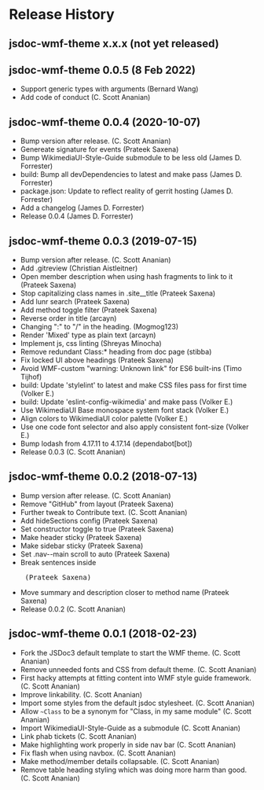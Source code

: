 # Release History

## jsdoc-wmf-theme x.x.x (not yet released)

## jsdoc-wmf-theme 0.0.5 (8 Feb 2022)
* Support generic types with arguments (Bernard Wang)
* Add code of conduct (C. Scott Ananian)

## jsdoc-wmf-theme 0.0.4 (2020-10-07)
* Bump version after release. (C. Scott Ananian)
* Genereate signature for events (Prateek Saxena)
* Bump WikimediaUI-Style-Guide submodule to be less old (James D. Forrester)
* build: Bump all devDependencies to latest and make pass (James D. Forrester)
* package.json: Update to reflect reality of gerrit hosting (James D. Forrester)
* Add a changelog (James D. Forrester)
* Release 0.0.4 (James D. Forrester)

## jsdoc-wmf-theme 0.0.3 (2019-07-15)
* Bump version after release. (C. Scott Ananian)
* Add .gitreview (Christian Aistleitner)
* Open member description when using hash fragments to link to it (Prateek Saxena)
* Stop capitalizing class names in .site__title (Prateek Saxena)
* Add lunr search (Prateek Saxena)
* Add method toggle filter (Prateek Saxena)
* Reverse order in title (arcayn)
* Changing ":" to "/" in the heading. (Mogmog123)
* Render 'Mixed' type as plain text (arcayn)
* Implement js, css linting (Shreyas Minocha)
* Remove redundant Class:* heading from doc page (stibba)
* Fix locked UI above headings (Prateek Saxena)
* Avoid WMF-custom "warning: Unknown link" for ES6 built-ins (Timo Tijhof)
* build: Update 'stylelint' to latest and make CSS files pass for first time (Volker E.)
* build: Update 'eslint-config-wikimedia' and make pass (Volker E.)
* Use WikimediaUI Base monospace system font stack (Volker E.)
* Align colors to WikimediaUI color palette (Volker E.)
* Use one code font selector and also apply consistent font-size (Volker E.)
* Bump lodash from 4.17.11 to 4.17.14 (dependabot[bot])
* Release 0.0.3 (C. Scott Ananian)

## jsdoc-wmf-theme 0.0.2 (2018-07-13)
* Bump version after release. (C. Scott Ananian)
* Remove "GitHub" from layout (Prateek Saxena)
* Further tweak to Contribute text. (C. Scott Ananian)
* Add hideSections config (Prateek Saxena)
* Set constructor toggle to true (Prateek Saxena)
* Make header sticky (Prateek Saxena)
* Make sidebar sticky (Prateek Saxena)
* Set .nav--main scroll to auto (Prateek Saxena)
* Break sentences inside <pre> (Prateek Saxena)
* Move summary and description closer to method name (Prateek Saxena)
* Release 0.0.2 (C. Scott Ananian)

## jsdoc-wmf-theme 0.0.1 (2018-02-23)
* Fork the JSDoc3 default template to start the WMF theme. (C. Scott Ananian)
* Remove unneeded fonts and CSS from default theme. (C. Scott Ananian)
* First hacky attempts at fitting content into WMF style guide framework. (C. Scott Ananian)
* Improve linkability. (C. Scott Ananian)
* Import some styles from the default jsdoc stylesheet. (C. Scott Ananian)
* Allow `~Class` to be a synonym for "Class, in my same module" (C. Scott Ananian)
* Import WikimediaUI-Style-Guide as a submodule (C. Scott Ananian)
* Link phab tickets (C. Scott Ananian)
* Make highlighting work properly in side nav bar (C. Scott Ananian)
* Fix flash when using navbox. (C. Scott Ananian)
* Make method/member details collapsable. (C. Scott Ananian)
* Remove table heading styling which was doing more harm than good. (C. Scott Ananian)
